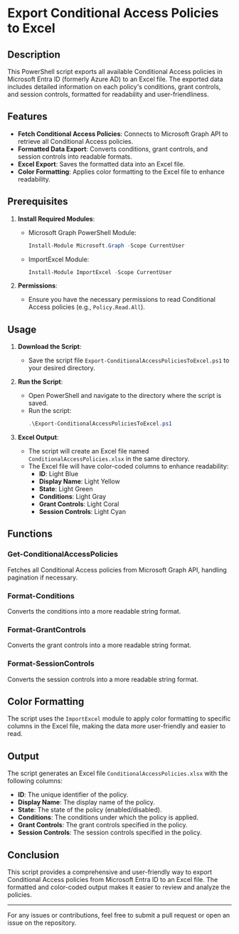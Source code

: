 # Export Conditional Access Policies to Excel

## Description

This PowerShell script exports all available Conditional Access policies in Microsoft Entra ID (formerly Azure AD) to an Excel file. The exported data includes detailed information on each policy's conditions, grant controls, and session controls, formatted for readability and user-friendliness.

## Features

- **Fetch Conditional Access Policies**: Connects to Microsoft Graph API to retrieve all Conditional Access policies.
- **Formatted Data Export**: Converts conditions, grant controls, and session controls into readable formats.
- **Excel Export**: Saves the formatted data into an Excel file.
- **Color Formatting**: Applies color formatting to the Excel file to enhance readability.

## Prerequisites

1. **Install Required Modules**:
   - Microsoft Graph PowerShell Module:
     ```powershell
     Install-Module Microsoft.Graph -Scope CurrentUser
     ```
   - ImportExcel Module:
     ```powershell
     Install-Module ImportExcel -Scope CurrentUser
     ```

2. **Permissions**:
   - Ensure you have the necessary permissions to read Conditional Access policies (e.g., `Policy.Read.All`).

## Usage

1. **Download the Script**:
   - Save the script file `Export-ConditionalAccessPoliciesToExcel.ps1` to your desired directory.

2. **Run the Script**:
   - Open PowerShell and navigate to the directory where the script is saved.
   - Run the script:
     ```powershell
     .\Export-ConditionalAccessPoliciesToExcel.ps1
     ```

3. **Excel Output**:
   - The script will create an Excel file named `ConditionalAccessPolicies.xlsx` in the same directory.
   - The Excel file will have color-coded columns to enhance readability:
     - **ID**: Light Blue
     - **Display Name**: Light Yellow
     - **State**: Light Green
     - **Conditions**: Light Gray
     - **Grant Controls**: Light Coral
     - **Session Controls**: Light Cyan

## Functions

### Get-ConditionalAccessPolicies

Fetches all Conditional Access policies from Microsoft Graph API, handling pagination if necessary.

### Format-Conditions

Converts the conditions into a more readable string format.

### Format-GrantControls

Converts the grant controls into a more readable string format.

### Format-SessionControls

Converts the session controls into a more readable string format.

## Color Formatting

The script uses the `ImportExcel` module to apply color formatting to specific columns in the Excel file, making the data more user-friendly and easier to read.

## Output

The script generates an Excel file `ConditionalAccessPolicies.xlsx` with the following columns:

- **ID**: The unique identifier of the policy.
- **Display Name**: The display name of the policy.
- **State**: The state of the policy (enabled/disabled).
- **Conditions**: The conditions under which the policy is applied.
- **Grant Controls**: The grant controls specified in the policy.
- **Session Controls**: The session controls specified in the policy.

## Conclusion

This script provides a comprehensive and user-friendly way to export Conditional Access policies from Microsoft Entra ID to an Excel file. The formatted and color-coded output makes it easier to review and analyze the policies.

---

For any issues or contributions, feel free to submit a pull request or open an issue on the repository.
